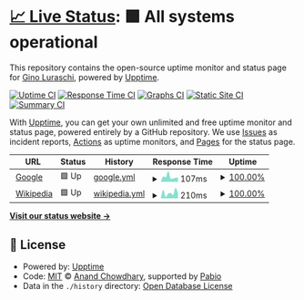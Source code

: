 # [📈 Live Status](https://rlgino.github.io/is-up.io): <!--live status--> **🟩 All systems operational**

This repository contains the open-source uptime monitor and status page for [Gino Luraschi](https://rlgino.github.io/is-up.io), powered by [Upptime](https://github.com/upptime/upptime).

[![Uptime CI](https://github.com/rlgino/is-up.io/workflows/Uptime%20CI/badge.svg)](https://github.com/rlgino/is-up.io/actions?query=workflow%3A%22Uptime+CI%22)
[![Response Time CI](https://github.com/rlgino/is-up.io/workflows/Response%20Time%20CI/badge.svg)](https://github.com/rlgino/is-up.io/actions?query=workflow%3A%22Response+Time+CI%22)
[![Graphs CI](https://github.com/rlgino/is-up.io/workflows/Graphs%20CI/badge.svg)](https://github.com/rlgino/is-up.io/actions?query=workflow%3A%22Graphs+CI%22)
[![Static Site CI](https://github.com/rlgino/is-up.io/workflows/Static%20Site%20CI/badge.svg)](https://github.com/rlgino/is-up.io/actions?query=workflow%3A%22Static+Site+CI%22)
[![Summary CI](https://github.com/rlgino/is-up.io/workflows/Summary%20CI/badge.svg)](https://github.com/rlgino/is-up.io/actions?query=workflow%3A%22Summary+CI%22)

With [Upptime](https://upptime.js.org), you can get your own unlimited and free uptime monitor and status page, powered entirely by a GitHub repository. We use [Issues](https://github.com/rlgino/is-up.io/issues) as incident reports, [Actions](https://github.com/rlgino/is-up.io/actions) as uptime monitors, and [Pages](https://rlgino.github.io/is-up.io) for the status page.

<!--start: status pages-->
<!-- This summary is generated by Upptime (https://github.com/upptime/upptime) -->
<!-- Do not edit this manually, your changes will be overwritten -->
<!-- prettier-ignore -->
| URL | Status | History | Response Time | Uptime |
| --- | ------ | ------- | ------------- | ------ |
| <img alt="" src="https://icons.duckduckgo.com/ip3/www.google.com.ico" height="13"> [Google](https://www.google.com) | 🟩 Up | [google.yml](https://github.com/rlgino/is-up.io/commits/HEAD/history/google.yml) | <details><summary><img alt="Response time graph" src="./graphs/google/response-time-week.png" height="20"> 107ms</summary><br><a href="https://rlgino.github.io/is-up.io/history/google"><img alt="Response time 110" src="https://img.shields.io/endpoint?url=https%3A%2F%2Fraw.githubusercontent.com%2Frlgino%2Fis-up.io%2FHEAD%2Fapi%2Fgoogle%2Fresponse-time.json"></a><br><a href="https://rlgino.github.io/is-up.io/history/google"><img alt="24-hour response time 92" src="https://img.shields.io/endpoint?url=https%3A%2F%2Fraw.githubusercontent.com%2Frlgino%2Fis-up.io%2FHEAD%2Fapi%2Fgoogle%2Fresponse-time-day.json"></a><br><a href="https://rlgino.github.io/is-up.io/history/google"><img alt="7-day response time 107" src="https://img.shields.io/endpoint?url=https%3A%2F%2Fraw.githubusercontent.com%2Frlgino%2Fis-up.io%2FHEAD%2Fapi%2Fgoogle%2Fresponse-time-week.json"></a><br><a href="https://rlgino.github.io/is-up.io/history/google"><img alt="30-day response time 96" src="https://img.shields.io/endpoint?url=https%3A%2F%2Fraw.githubusercontent.com%2Frlgino%2Fis-up.io%2FHEAD%2Fapi%2Fgoogle%2Fresponse-time-month.json"></a><br><a href="https://rlgino.github.io/is-up.io/history/google"><img alt="1-year response time 110" src="https://img.shields.io/endpoint?url=https%3A%2F%2Fraw.githubusercontent.com%2Frlgino%2Fis-up.io%2FHEAD%2Fapi%2Fgoogle%2Fresponse-time-year.json"></a></details> | <details><summary><a href="https://rlgino.github.io/is-up.io/history/google">100.00%</a></summary><a href="https://rlgino.github.io/is-up.io/history/google"><img alt="All-time uptime 100.00%" src="https://img.shields.io/endpoint?url=https%3A%2F%2Fraw.githubusercontent.com%2Frlgino%2Fis-up.io%2FHEAD%2Fapi%2Fgoogle%2Fuptime.json"></a><br><a href="https://rlgino.github.io/is-up.io/history/google"><img alt="24-hour uptime 100.00%" src="https://img.shields.io/endpoint?url=https%3A%2F%2Fraw.githubusercontent.com%2Frlgino%2Fis-up.io%2FHEAD%2Fapi%2Fgoogle%2Fuptime-day.json"></a><br><a href="https://rlgino.github.io/is-up.io/history/google"><img alt="7-day uptime 100.00%" src="https://img.shields.io/endpoint?url=https%3A%2F%2Fraw.githubusercontent.com%2Frlgino%2Fis-up.io%2FHEAD%2Fapi%2Fgoogle%2Fuptime-week.json"></a><br><a href="https://rlgino.github.io/is-up.io/history/google"><img alt="30-day uptime 100.00%" src="https://img.shields.io/endpoint?url=https%3A%2F%2Fraw.githubusercontent.com%2Frlgino%2Fis-up.io%2FHEAD%2Fapi%2Fgoogle%2Fuptime-month.json"></a><br><a href="https://rlgino.github.io/is-up.io/history/google"><img alt="1-year uptime 99.99%" src="https://img.shields.io/endpoint?url=https%3A%2F%2Fraw.githubusercontent.com%2Frlgino%2Fis-up.io%2FHEAD%2Fapi%2Fgoogle%2Fuptime-year.json"></a></details>
| <img alt="" src="https://icons.duckduckgo.com/ip3/en.wikipedia.org.ico" height="13"> [Wikipedia](https://en.wikipedia.org) | 🟩 Up | [wikipedia.yml](https://github.com/rlgino/is-up.io/commits/HEAD/history/wikipedia.yml) | <details><summary><img alt="Response time graph" src="./graphs/wikipedia/response-time-week.png" height="20"> 210ms</summary><br><a href="https://rlgino.github.io/is-up.io/history/wikipedia"><img alt="Response time 202" src="https://img.shields.io/endpoint?url=https%3A%2F%2Fraw.githubusercontent.com%2Frlgino%2Fis-up.io%2FHEAD%2Fapi%2Fwikipedia%2Fresponse-time.json"></a><br><a href="https://rlgino.github.io/is-up.io/history/wikipedia"><img alt="24-hour response time 209" src="https://img.shields.io/endpoint?url=https%3A%2F%2Fraw.githubusercontent.com%2Frlgino%2Fis-up.io%2FHEAD%2Fapi%2Fwikipedia%2Fresponse-time-day.json"></a><br><a href="https://rlgino.github.io/is-up.io/history/wikipedia"><img alt="7-day response time 210" src="https://img.shields.io/endpoint?url=https%3A%2F%2Fraw.githubusercontent.com%2Frlgino%2Fis-up.io%2FHEAD%2Fapi%2Fwikipedia%2Fresponse-time-week.json"></a><br><a href="https://rlgino.github.io/is-up.io/history/wikipedia"><img alt="30-day response time 212" src="https://img.shields.io/endpoint?url=https%3A%2F%2Fraw.githubusercontent.com%2Frlgino%2Fis-up.io%2FHEAD%2Fapi%2Fwikipedia%2Fresponse-time-month.json"></a><br><a href="https://rlgino.github.io/is-up.io/history/wikipedia"><img alt="1-year response time 202" src="https://img.shields.io/endpoint?url=https%3A%2F%2Fraw.githubusercontent.com%2Frlgino%2Fis-up.io%2FHEAD%2Fapi%2Fwikipedia%2Fresponse-time-year.json"></a></details> | <details><summary><a href="https://rlgino.github.io/is-up.io/history/wikipedia">100.00%</a></summary><a href="https://rlgino.github.io/is-up.io/history/wikipedia"><img alt="All-time uptime 100.00%" src="https://img.shields.io/endpoint?url=https%3A%2F%2Fraw.githubusercontent.com%2Frlgino%2Fis-up.io%2FHEAD%2Fapi%2Fwikipedia%2Fuptime.json"></a><br><a href="https://rlgino.github.io/is-up.io/history/wikipedia"><img alt="24-hour uptime 100.00%" src="https://img.shields.io/endpoint?url=https%3A%2F%2Fraw.githubusercontent.com%2Frlgino%2Fis-up.io%2FHEAD%2Fapi%2Fwikipedia%2Fuptime-day.json"></a><br><a href="https://rlgino.github.io/is-up.io/history/wikipedia"><img alt="7-day uptime 100.00%" src="https://img.shields.io/endpoint?url=https%3A%2F%2Fraw.githubusercontent.com%2Frlgino%2Fis-up.io%2FHEAD%2Fapi%2Fwikipedia%2Fuptime-week.json"></a><br><a href="https://rlgino.github.io/is-up.io/history/wikipedia"><img alt="30-day uptime 100.00%" src="https://img.shields.io/endpoint?url=https%3A%2F%2Fraw.githubusercontent.com%2Frlgino%2Fis-up.io%2FHEAD%2Fapi%2Fwikipedia%2Fuptime-month.json"></a><br><a href="https://rlgino.github.io/is-up.io/history/wikipedia"><img alt="1-year uptime 100.00%" src="https://img.shields.io/endpoint?url=https%3A%2F%2Fraw.githubusercontent.com%2Frlgino%2Fis-up.io%2FHEAD%2Fapi%2Fwikipedia%2Fuptime-year.json"></a></details>

<!--end: status pages-->

[**Visit our status website →**](https://rlgino.github.io/is-up.io)

## 📄 License

- Powered by: [Upptime](https://github.com/upptime/upptime)
- Code: [MIT](./LICENSE) © [Anand Chowdhary](https://anandchowdhary.com), supported by [Pabio](https://pabio.com)
- Data in the `./history` directory: [Open Database License](https://opendatacommons.org/licenses/odbl/1-0/)
